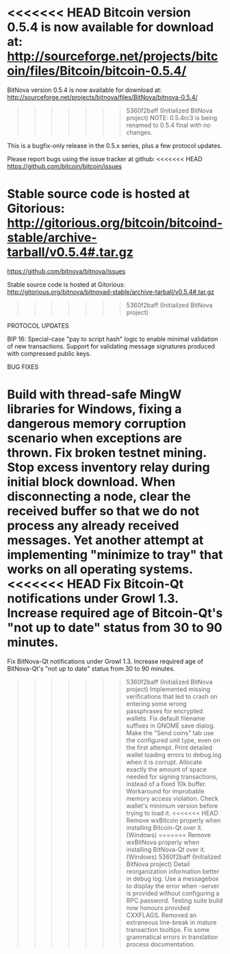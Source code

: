 <<<<<<< HEAD
Bitcoin version 0.5.4 is now available for download at:
http://sourceforge.net/projects/bitcoin/files/Bitcoin/bitcoin-0.5.4/
=======
BitNova version 0.5.4 is now available for download at:
http://sourceforge.net/projects/bitnova/files/BitNova/bitnova-0.5.4/
>>>>>>> 5360f2baff (Initialized BitNova project)
NOTE: 0.5.4rc3 is being renamed to 0.5.4 final with no changes.

This is a bugfix-only release in the 0.5.x series, plus a few protocol updates.

Please report bugs using the issue tracker at github:
<<<<<<< HEAD
https://github.com/bitcoin/bitcoin/issues

Stable source code is hosted at Gitorious:
http://gitorious.org/bitcoin/bitcoind-stable/archive-tarball/v0.5.4#.tar.gz
=======
https://github.com/bitnova/bitnova/issues

Stable source code is hosted at Gitorious:
http://gitorious.org/bitnova/bitnovad-stable/archive-tarball/v0.5.4#.tar.gz
>>>>>>> 5360f2baff (Initialized BitNova project)

PROTOCOL UPDATES

BIP 16: Special-case "pay to script hash" logic to enable minimal validation of new transactions.
Support for validating message signatures produced with compressed public keys.

BUG FIXES

Build with thread-safe MingW libraries for Windows, fixing a dangerous memory corruption scenario when exceptions are thrown.
Fix broken testnet mining.
Stop excess inventory relay during initial block download.
When disconnecting a node, clear the received buffer so that we do not process any already received messages.
Yet another attempt at implementing "minimize to tray" that works on all operating systems.
<<<<<<< HEAD
Fix Bitcoin-Qt notifications under Growl 1.3.
Increase required age of Bitcoin-Qt's "not up to date" status from 30 to 90 minutes.
=======
Fix BitNova-Qt notifications under Growl 1.3.
Increase required age of BitNova-Qt's "not up to date" status from 30 to 90 minutes.
>>>>>>> 5360f2baff (Initialized BitNova project)
Implemented missing verifications that led to crash on entering some wrong passphrases for encrypted wallets.
Fix default filename suffixes in GNOME save dialog.
Make the "Send coins" tab use the configured unit type, even on the first attempt.
Print detailed wallet loading errors to debug.log when it is corrupt.
Allocate exactly the amount of space needed for signing transactions, instead of a fixed 10k buffer.
Workaround for improbable memory access violation.
Check wallet's minimum version before trying to load it.
<<<<<<< HEAD
Remove wxBitcoin properly when installing Bitcoin-Qt over it. (Windows)
=======
Remove wxBitNova properly when installing BitNova-Qt over it. (Windows)
>>>>>>> 5360f2baff (Initialized BitNova project)
Detail reorganization information better in debug log.
Use a messagebox to display the error when -server is provided without configuring a RPC password.
Testing suite build now honours provided CXXFLAGS.
Removed an extraneous line-break in mature transaction tooltips.
Fix some grammatical errors in translation process documentation.
